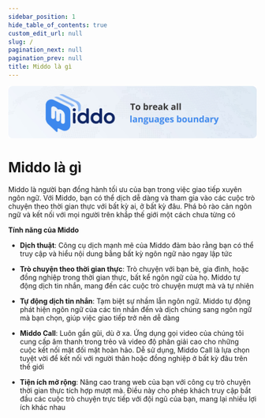 ```yaml
---  
sidebar_position: 1  
hide_table_of_contents: true  
custom_edit_url: null  
slug: /  
pagination_next: null  
pagination_prev: null  
title: Middo là gì  
---  
```

![What is Middo](../../../../docs/img/what-is-middo.png)  
  
# Middo là gì  
  
Middo là người bạn đồng hành tối ưu của bạn trong việc giao tiếp xuyên ngôn ngữ. Với Middo, bạn có thể dịch dễ dàng và tham gia vào các cuộc trò chuyện theo thời gian thực với bất kỳ ai, ở bất kỳ đâu. Phá bỏ rào cản ngôn ngữ và kết nối với mọi người trên khắp thế giới một cách chưa từng có  
  
**Tính năng của Middo**  
  
- **Dịch thuật**: Công cụ dịch mạnh mẽ của Middo đảm bảo rằng bạn có thể truy cập và hiểu nội dung bằng bất kỳ ngôn ngữ nào ngay lập tức  
  
- **Trò chuyện theo thời gian thực**: Trò chuyện với bạn bè, gia đình, hoặc đồng nghiệp trong thời gian thực, bất kể ngôn ngữ của họ. Middo tự động dịch tin nhắn, mang đến các cuộc trò chuyện mượt mà và tự nhiên  
  
- **Tự động dịch tin nhắn**: Tạm biệt sự nhầm lẫn ngôn ngữ. Middo tự động phát hiện ngôn ngữ của các tin nhắn đến và dịch chúng sang ngôn ngữ mà bạn chọn, giúp việc giao tiếp trở nên dễ dàng  
  
- **Middo Call**: Luôn gần gũi, dù ở xa. Ứng dụng gọi video của chúng tôi cung cấp âm thanh trong trẻo và video độ phân giải cao cho những cuộc kết nối mặt đối mặt hoàn hảo. Dễ sử dụng, Middo Call là lựa chọn tuyệt vời để kết nối với người thân hoặc đồng nghiệp ở bất kỳ đâu trên thế giới  
  
- **Tiện ích mở rộng**: Nâng cao trang web của bạn với công cụ trò chuyện thời gian thực tích hợp mượt mà. Điều này cho phép khách truy cập bắt đầu các cuộc trò chuyện trực tiếp với đội ngũ của bạn, mang lại nhiều lợi ích khác nhau  
  
